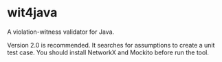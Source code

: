 # wit4java

A violation-witness validator for Java.

Version 2.0 is recommended. It searches for assumptions to create a unit test case. 
You should install NetworkX and Mockito before run the tool.

